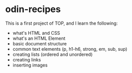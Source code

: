 # odin-recipes
This is a first project of TOP, and I learn the following:
- what's HTML and CSS
- what's an HTML Element
- basic document structure
- common text elements (p, h1-h6, strong, em, sub, sup)
- creating lists (ordered and unordered)
- creating links
- inserting images
